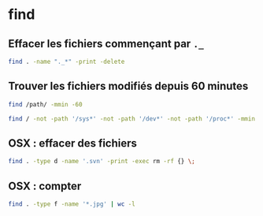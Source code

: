 find
====

Effacer les fichiers commençant par `._`
----------------------------------------

```bash
find . -name "._*" -print -delete
```

Trouver les fichiers modifiés depuis 60 minutes
-----------------------------------------------

```bash
find /path/ -mmin -60
```

```bash
find / -not -path '/sys*' -not -path '/dev*' -not -path '/proc*' -mmin -60
```


OSX : effacer des fichiers
------------------------

```bash
find . -type d -name '.svn' -print -exec rm -rf {} \;
```


OSX : compter
-----------

```bash
find . -type f -name '*.jpg' | wc -l
```
